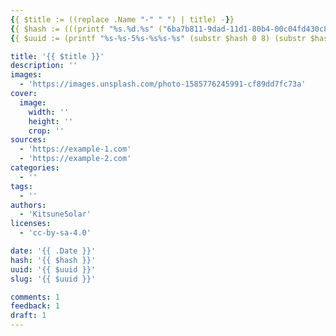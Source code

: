 ```yaml
---
{{ $title := ((replace .Name "-" " ") | title) -}}
{{ $hash := (((printf "%s.%d.%s" ("6ba7b811-9dad-11d1-80b4-00c04fd430c8") (now.UTC.Unix) (delimit (shuffle (seq 999)) "")) | base64Encode) | sha1) -}}
{{ $uuid := (printf "%s-%s-5%s-%s%s-%s" (substr $hash 0 8) (substr $hash 8 4) (substr $hash 13 3) (index (slice "8" "9" "a" "b" | shuffle) 0) (substr $hash 17 3) (substr $hash 20 12)) -}}

title: '{{ $title }}'
description: ''
images:
  - 'https://images.unsplash.com/photo-1585776245991-cf89dd7fc73a'
cover:
  image:
    width: ''
    height: ''
    crop: ''
sources:
  - 'https://example-1.com'
  - 'https://example-2.com'
categories:
  - ''
tags:
  - ''
authors:
  - 'KitsuneSolar'
licenses:
  - 'cc-by-sa-4.0'

date: '{{ .Date }}'
hash: '{{ $hash }}'
uuid: '{{ $uuid }}'
slug: '{{ $uuid }}'

comments: 1
feedback: 1
draft: 1
---
```


